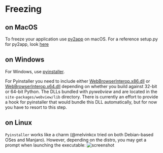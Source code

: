 # Freezing

## on MacOS

To freeze your application use [py2app](https://py2app.readthedocs.io/en/latest/) on macOS. For a reference setup.py for py2app, look [here](https://github.com/r0x0r/pywebview/blob/master/examples/py2app_setup.py)

## on Windows

For Windows, use [pyinstaller](https://www.pyinstaller.org/).

For Pyinstaller you need to include either [WebBrowserInterop.x86.dll](https://github.com/r0x0r/pywebview/blob/master/webview/lib/WebBrowserInterop.x86.dll) or [WebBrowserInterop.x64.dll](https://github.com/r0x0r/pywebview/blob/master/webview/lib/WebBrowserInterop.x64.dll) depending on whether you build against 32-bit or 64-bit Python. The DLLs bundled with _pywebview_ and are located in the `site-packages/webview/lib` directory. There is currently an effort to provide a hook for pyinstaller that would bundle this DLL automatically, but for now you have to resort to this step.

## on Linux

`Pyinstaller` works like a charm (@melvinkcx tried on both Debian-based OSes and Manjaro). However, depending on the distro, you may get a prompt when launching the executable:
![screenshot](https://i.stack.imgur.com/0Kl5V.png) 
